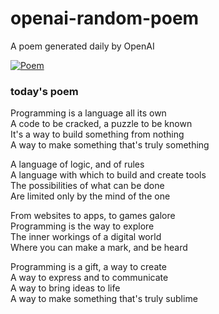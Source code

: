 
# openai-random-poem
 A poem generated daily by OpenAI

[![Poem](https://github.com/fbiego/openai-random-poem/actions/workflows/main.yml/badge.svg)](https://github.com/fbiego/openai-random-poem/actions/workflows/main.yml)

### today's poem  
  
Programming is a language all its own  
A code to be cracked, a puzzle to be known  
It's a way to build something from nothing  
A way to make something that's truly something  
  
A language of logic, and of rules  
A language with which to build and create tools  
The possibilities of what can be done  
Are limited only by the mind of the one  
  
From websites to apps, to games galore  
Programming is the way to explore  
The inner workings of a digital world  
Where you can make a mark, and be heard  
  
Programming is a gift, a way to create  
A way to express and to communicate  
A way to bring ideas to life  
A way to make something that's truly sublime
